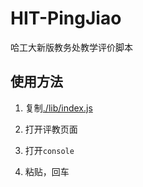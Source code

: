 # HIT-PingJiao

哈工大新版教务处教学评价脚本

## 使用方法

1. 复制[./lib/index.js](./lib/index.js)

2. 打开评教页面

3. 打开`console`

4. 粘贴，回车